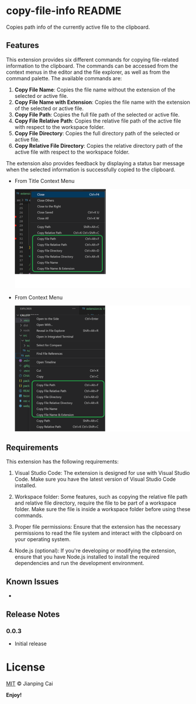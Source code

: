 # copy-file-info README

Copies path info of the currently active file to the clipboard.

## Features

This extension provides six different commands for copying file-related information to the clipboard. The commands can be accessed from the context menus in the editor and the file explorer, as well as from the command palette. The available commands are:

1. **Copy File Name**: Copies the file name without the extension of the selected or active file.
2. **Copy File Name with Extension**: Copies the file name with the extension of the selected or active file.
3. **Copy File Path**: Copies the full file path of the selected or active file.
4. **Copy File Relative Path**: Copies the relative file path of the active file with respect to the workspace folder.
5. **Copy File Directory**: Copies the full directory path of the selected or active file.
6. **Copy Relative File Directory**: Copies the relative directory path of the active file with respect to the workspace folder.

The extension also provides feedback by displaying a status bar message when the selected information is successfully copied to the clipboard.

- From Title Context Menu

    ![Commands](images/title_context_menu.png)

- From Context Menu

    ![Commands](images/context_menu.png)

## Requirements

This extension has the following requirements:

1. Visual Studio Code: The extension is designed for use with Visual Studio Code. Make sure you have the latest version of Visual Studio Code installed.

2. Workspace folder: Some features, such as copying the relative file path and relative file directory, require the file to be part of a workspace folder. Make sure the file is inside a workspace folder before using these commands.

3. Proper file permissions: Ensure that the extension has the necessary permissions to read the file system and interact with the clipboard on your operating system.

4. Node.js (optional): If you're developing or modifying the extension, ensure that you have Node.js installed to install the required dependencies and run the development environment.


## Known Issues

-
## Release Notes

### 0.0.3

* Initial release


# License

[MIT](LICENSE) &copy; Jianping Cai

**Enjoy!**
